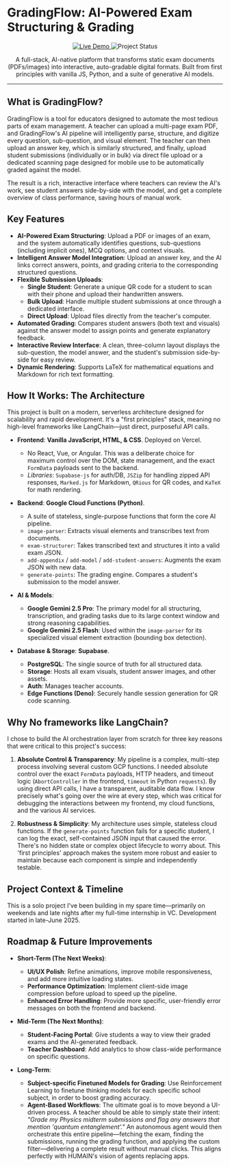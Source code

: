 ﻿# GradingFlow: AI-Powered Exam Structuring & Grading

<p align="center">
  <a href="https://gradingflow.vercel.app/" target="_blank">
    <img src="https://img.shields.io/badge/Live%20Demo-GradingFlow-blue?style=for-the-badge&logo=vercel" alt="Live Demo">
  </a>
  <img src="https://img.shields.io/badge/Status-Active%20Development-green?style=for-the-badge" alt="Project Status">
</p>

<p align="center">
  A full-stack, AI-native platform that transforms static exam documents (PDFs/images) into interactive, auto-gradable digital formats. Built from first principles with vanilla JS, Python, and a suite of generative AI models.
</p>

---

## What is GradingFlow?

GradingFlow is a tool for educators designed to automate the most tedious parts of exam management. A teacher can upload a multi-page exam PDF, and GradingFlow's AI pipeline will intelligently parse, structure, and digitize every question, sub-question, and visual element. The teacher can then upload an answer key, which is similarly structured, and finally, upload student submissions (individually or in bulk) via direct file upload or a dedicated scanning page designed for mobile use to be automatically graded against the model.

The result is a rich, interactive interface where teachers can review the AI's work, see student answers side-by-side with the model, and get a complete overview of class performance, saving hours of manual work.


## Key Features

*   **AI-Powered Exam Structuring**: Upload a PDF or images of an exam, and the system automatically identifies questions, sub-questions (including implicit ones), MCQ options, and context visuals.
*   **Intelligent Answer Model Integration**: Upload an answer key, and the AI links correct answers, points, and grading criteria to the corresponding structured questions.
*   **Flexible Submission Uploads**:
    *   **Single Student**: Generate a unique QR code for a student to scan with their phone and upload their handwritten answers.
    *   **Bulk Upload**: Handle multiple student submissions at once through a dedicated interface.
    *   **Direct Upload**: Upload files directly from the teacher's computer.
*   **Automated Grading**: Compares student answers (both text and visuals) against the answer model to assign points and generate explanatory feedback.
*   **Interactive Review Interface**: A clean, three-column layout displays the sub-question, the model answer, and the student's submission side-by-side for easy review.
*   **Dynamic Rendering**: Supports LaTeX for mathematical equations and Markdown for rich text formatting.

## How It Works: The Architecture

This project is built on a modern, serverless architecture designed for scalability and rapid development. It's a "first principles" stack, meaning no high-level frameworks like LangChain—just direct, purposeful API calls.



*   **Frontend**: **Vanilla JavaScript, HTML, & CSS**. Deployed on Vercel.
    *   No React, Vue, or Angular. This was a deliberate choice for maximum control over the DOM, state management, and the exact `FormData` payloads sent to the backend.
    *   *Libraries*: `Supabase-js` for auth/DB, `JSZip` for handling zipped API responses, `Marked.js` for Markdown, `QRious` for QR codes, and `KaTeX` for math rendering.

*   **Backend**: **Google Cloud Functions (Python)**.
    *   A suite of stateless, single-purpose functions that form the core AI pipeline.
    *   `image-parser`: Extracts visual elements and transcribes text from documents.
    *   `exam-structurer`: Takes transcribed text and structures it into a valid exam JSON.
    *   `add-appendix` / `add-model` / `add-student-answers`: Augments the exam JSON with new data.
    *   `generate-points`: The grading engine. Compares a student's submission to the model answer.

*   **AI & Models**:
    *   **Google Gemini 2.5 Pro**: The primary model for all structuring, transcription, and grading tasks due to its large context window and strong reasoning capabilities.
    *   **Google Gemini 2.5 Flash**: Used within the `image-parser` for its specialized visual element extraction (bounding box detection).

*   **Database & Storage**: **Supabase**.
    *   **PostgreSQL**: The single source of truth for all structured data.
    *   **Storage**: Hosts all exam visuals, student answer images, and other assets.
    *   **Auth**: Manages teacher accounts.
    *   **Edge Functions (Deno)**: Securely handle session generation for QR code scanning.

## Why No frameworks like LangChain?

I chose to build the AI orchestration layer from scratch for three key reasons that were critical to this project's success:

1.  **Absolute Control & Transparency**: My pipeline is a complex, multi-step process involving several custom GCP functions. I needed absolute control over the exact `FormData` payloads, HTTP headers, and timeout logic (`AbortController` in the frontend, `timeout` in Python `requests`). By using direct API calls, I have a transparent, auditable data flow. I know precisely what's going over the wire at every step, which was critical for debugging the interactions between my frontend, my cloud functions, and the various AI services.

2.  **Robustness & Simplicity**: My architecture uses simple, stateless cloud functions. If the `generate-points` function fails for a specific student, I can log the exact, self-contained JSON input that caused the error. There's no hidden state or complex object lifecycle to worry about. This 'first principles' approach makes the system more robust and easier to maintain because each component is simple and independently testable.

## Project Context & Timeline

This is a solo project I've been building in my spare time—primarily on weekends and late nights after my full-time internship in VC. Development started in late-June 2025.

## Roadmap & Future Improvements

*   **Short-Term (The Next Weeks)**:
    *   **UI/UX Polish**: Refine animations, improve mobile responsiveness, and add more intuitive loading states.
    *   **Performance Optimization**: Implement client-side image compression before upload to speed up the pipeline.
    *   **Enhanced Error Handling**: Provide more specific, user-friendly error messages on both the frontend and backend.

*   **Mid-Term (The Next Months)**:
    *   **Student-Facing Portal**: Give students a way to view their graded exams and the AI-generated feedback.
    *   **Teacher Dashboard**: Add analytics to show class-wide performance on specific questions.

*   **Long-Term**:
    *   **Subject-specific Finetuned Models for Grading**: Use Reinforcement Learning to finetune thinking models for each specific school subject, in order to boost grading accuracy.
    *   **Agent-Based Workflows**: The ultimate goal is to move beyond a UI-driven process. A teacher should be able to simply state their intent: *"Grade my Physics midterm submissions and flag any answers that mention 'quantum entanglement'."* An autonomous agent would then orchestrate this entire pipeline—fetching the exam, finding the submissions, running the grading function, and applying the custom filter—delivering a complete result without manual clicks. This aligns perfectly with HUMAIN's vision of agents replacing apps.
